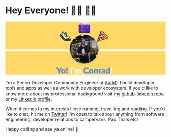 # Hey Everyone! 🤜🏼 🤛🏻

![](https://github.com/konradsopala/konradsopala/blob/master/BannerTwo.jpg)

I'm a Senior Developer Community Engineer at [Auth0](https://auth0.com/). I build developer tools and apps as well as work with developer ecosystem. If you'd like to know more about my professional background visit my [github-linkedin repo](https://github.com/konradsopala/github-linkedin) or my [Linkedin profile](https://www.linkedin.com/in/konradsopala/).

When it comes to my interests I love running, travelling and reading. If you'd like to chat, hit me on [Twitter](https://twitter.com/konradsopala)! I'm open to talk about anything from software engineering, developer relations to campervans, Pad Thais etc!

Happy coding and see ya online! 🐥

